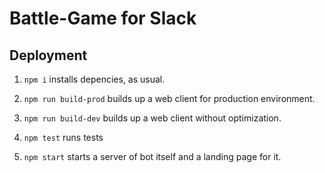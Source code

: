 # Battle-Game for Slack

## Deployment

1. `npm i` installs depencies, as usual.

1. `npm run build-prod` builds up a web client for production environment.

1. `npm run build-dev` builds up a web client without optimization.

1. `npm test` runs tests

1. `npm start` starts a server of bot itself and a landing page for it.


